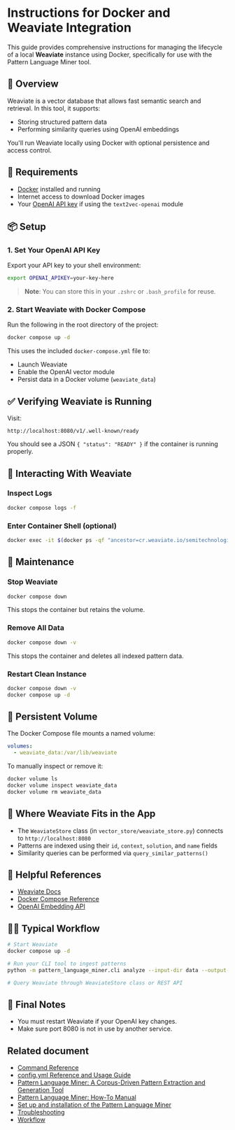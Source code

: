 # Instructions for Docker and Weaviate Integration

This guide provides comprehensive instructions for managing the lifecycle of a local **Weaviate** instance using Docker, specifically for use with the Pattern Language Miner tool.
## 🚀 Overview

Weaviate is a vector database that allows fast semantic search and retrieval. In this tool, it supports:

* Storing structured pattern data
* Performing similarity queries using OpenAI embeddings

You'll run Weaviate locally using Docker with optional persistence and access control.
## 🔧 Requirements

* [Docker](https://www.docker.com/) installed and running
* Internet access to download Docker images
* Your [OpenAI API key](https://platform.openai.com/account/api-keys) if using the `text2vec-openai` module
## 📦 Setup

### 1. Set Your OpenAI API Key

Export your API key to your shell environment:

```bash
export OPENAI_APIKEY=your-key-here
```

> **Note**: You can store this in your `.zshrc` or `.bash_profile` for reuse.

### 2. Start Weaviate with Docker Compose

Run the following in the root directory of the project:

```bash
docker compose up -d
```

This uses the included `docker-compose.yml` file to:

* Launch Weaviate
* Enable the OpenAI vector module
* Persist data in a Docker volume (`weaviate_data`)
## ✅ Verifying Weaviate is Running

Visit:

```
http://localhost:8080/v1/.well-known/ready
```

You should see a JSON `{ "status": "READY" }` if the container is running properly.
## 🧪 Interacting With Weaviate

### Inspect Logs

```bash
docker compose logs -f
```

### Enter Container Shell (optional)

```bash
docker exec -it $(docker ps -qf "ancestor=cr.weaviate.io/semitechnologies/weaviate:1.30.2") /bin/sh
```
## 🧹 Maintenance

### Stop Weaviate

```bash
docker compose down
```

This stops the container but retains the volume.

### Remove All Data

```bash
docker compose down -v
```

This stops the container and deletes all indexed pattern data.

### Restart Clean Instance

```bash
docker compose down -v
docker compose up -d
```
## 🧱 Persistent Volume

The Docker Compose file mounts a named volume:

```yaml
volumes:
  - weaviate_data:/var/lib/weaviate
```

To manually inspect or remove it:

```bash
docker volume ls
docker volume inspect weaviate_data
docker volume rm weaviate_data
```
## 📂 Where Weaviate Fits in the App

* The `WeaviateStore` class (in `vector_store/weaviate_store.py`) connects to `http://localhost:8080`
* Patterns are indexed using their `id`, `context`, `solution`, and `name` fields
* Similarity queries can be performed via `query_similar_patterns()`
## 📄 Helpful References

* [Weaviate Docs](https://weaviate.io/developers/weaviate)
* [Docker Compose Reference](https://docs.docker.com/compose/)
* [OpenAI Embedding API](https://platform.openai.com/docs/guides/embeddings)
## 🧑‍💻 Typical Workflow

```bash
# Start Weaviate
docker compose up -d

# Run your CLI tool to ingest patterns
python -m pattern_language_miner.cli analyze --input-dir data --output-dir output

# Query Weaviate through WeaviateStore class or REST API
```
## 🏁 Final Notes

* You must restart Weaviate if your OpenAI key changes.
* Make sure port 8080 is not in use by another service.

## Related document

* [Command Reference](command-reference.md)
* [config.yml Reference and Usage Guide](configuration-file-reference.md)
* [Pattern Language Miner: A Corpus-Driven Pattern Extraction and Generation Tool](application-design.md)
* [Pattern Language Miner: How-To Manual](application-guide.md)
* [Set up and installation of the Pattern Language Miner](set-up-and-installation.md)
* [Troubleshooting](troubleshooting.md)
* [Workflow](workflow.md)